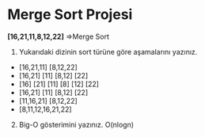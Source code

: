 # Merge Sort Projesi

**[16,21,11,8,12,22]** =>Merge Sort

 1. Yukarıdaki dizinin sort türüne göre aşamalarını yazınız.
* [16,21,11] [8,12,22]
* [16,21] [11] [8,12] [22]
* [16] [21] [11] [8] [12] [22]
* [16,21] [11] [8,12] [22]
* [11,16,21] [8,12,22]
* [8,11,12,16,21,22]
 2. Big-O gösterimini yazınız.
O(nlogn)

